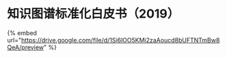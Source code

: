 # 知识图谱标准化白皮书（2019）

{% embed url="https://drive.google.com/file/d/1Si6lOO5KMj2zaAoucd8bUFTNTmBw8QeA/preview" %}
